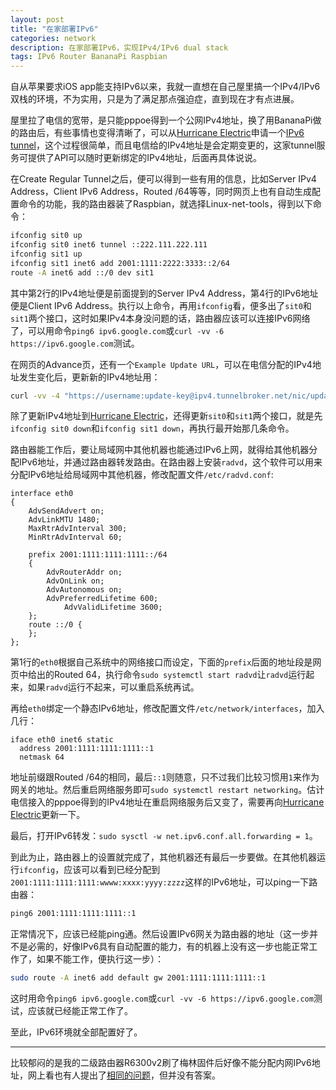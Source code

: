 ```yaml
---
layout: post
title: "在家部署IPv6"
categories: network
description: 在家部署IPv6，实现IPv4/IPv6 dual stack
tags: IPv6 Router BananaPi Raspbian
---
```


自从苹果要求iOS app能支持IPv6以来，我就一直想在自己屋里搞一个IPv4/IPv6双栈的环境，不为实用，只是为了满足那点强迫症，直到现在才有点进展。

屋里拉了电信的宽带，是只能pppoe得到一个公网IPv4地址，换了用BananaPi做的路由后，有些事情也变得清晰了，可以从[Hurricane Electric](https://tunnelbroker.net/)申请一个[IPv6 tunnel](https://tunnelbroker.net/new_tunnel.php)，这个过程很简单，而且电信给的IPv4地址是会定期变更的，这家tunnel服务可提供了API可以随时更新绑定的IPv4地址，后面再具体说说。

在Create Regular Tunnel之后，便可以得到一些有用的信息，比如Server IPv4 Address，Client IPv6 Address，Routed /64等等，同时网页上也有自动生成配置命令的功能，我的路由器装了Raspbian，就选择Linux-net-tools，得到以下命令：

```bash
ifconfig sit0 up
ifconfig sit0 inet6 tunnel ::222.111.222.111
ifconfig sit1 up
ifconfig sit1 inet6 add 2001:1111:2222:3333::2/64
route -A inet6 add ::/0 dev sit1
```

其中第2行的IPv4地址便是前面提到的Server IPv4 Address，第4行的IPv6地址便是Client IPv6 Address。执行以上命令，再用`ifconfig`看，便多出了`sit0`和`sit1`两个接口，这时如果IPv4本身没问题的话，路由器应该可以连接IPv6网络了，可以用命令`ping6 ipv6.google.com`或`curl -vv -6 https://ipv6.google.com`测试。

在网页的Advance页，还有一个`Example Update URL`，可以在电信分配的IPv4地址发生变化后，更新新的IPv4地址用：

```bash
curl -vv -4 "https://username:update-key@ipv4.tunnelbroker.net/nic/update?hostname=tunnel-id"
```

除了更新IPv4地址到[Hurricane Electric](https://tunnelbroker.net/)，还得更新`sit0`和`sit1`两个接口，就是先`ifconfig sit0 down`和`ifconfig sit1 down`，再执行最开始那几条命令。

路由器能工作后，要让局域网中其他机器也能通过IPv6上网，就得给其他机器分配IPv6地址，并通过路由器转发路由。在路由器上安装`radvd`，这个软件可以用来分配IPv6地址给局域网中其他机器，修改配置文件`/etc/radvd.conf`:

```
interface eth0 
{
	AdvSendAdvert on;
	AdvLinkMTU 1480; 
	MaxRtrAdvInterval 300;
  	MinRtrAdvInterval 60;

	prefix 2001:1111:1111:1111::/64
	{
		AdvRouterAddr on; 
		AdvOnLink on; 
		AdvAutonomous on;
   		AdvPreferredLifetime 600;
    		AdvValidLifetime 3600;
	};
	route ::/0 {
  	};
};
```

第1行的`eth0`根据自己系统中的网络接口而设定，下面的`prefix`后面的地址段是网页中给出的Routed 64，执行命令`sudo systemctl start radvd`让`radvd`运行起来，如果`radvd`运行不起来，可以重启系统再试。

再给`eth0`绑定一个静态IPv6地址，修改配置文件`/etc/network/interfaces`，加入几行：

```
iface eth0 inet6 static
  address 2001:1111:1111:1111::1
  netmask 64
```

地址前缀跟Routed /64的相同，最后`::1`则随意，只不过我们比较习惯用`1`来作为网关的地址。然后重启网络服务即可`sudo systemctl restart networking`。估计电信接入的pppoe得到的IPv4地址在重启网络服务后又变了，需要再向[Hurricane Electric](https://tunnelbroker.net/)更新一下。

最后，打开IPv6转发：`sudo sysctl -w net.ipv6.conf.all.forwarding = 1`。

到此为止，路由器上的设置就完成了，其他机器还有最后一步要做。在其他机器运行`ifconfig`，应该可以看到已经分配到`2001:1111:1111:1111:wwww:xxxx:yyyy:zzzz`这样的IPv6地址，可以ping一下路由器：

```bash
ping6 2001:1111:1111:1111::1
```

正常情况下，应该已经能ping通。然后设置IPv6网关为路由器的地址（这一步并不是必需的，好像IPv6具有自动配置的能力，有的机器上没有这一步也能正常工作了，如果不能工作，便执行这一步）：

```bash
sudo route -A inet6 add default gw 2001:1111:1111:1111::1
```

这时用命令`ping6 ipv6.google.com`或`curl -vv -6 https://ipv6.google.com`测试，应该就已经能正常工作了。

至此，IPv6环境就全部配置好了。

----

比较郁闷的是我的二级路由器R6300v2刷了梅林固件后好像不能分配内网IPv6地址，网上看也有人提出了[相同的问题](http://koolshare.cn/thread-4334-1-1.html)，但并没有答案。